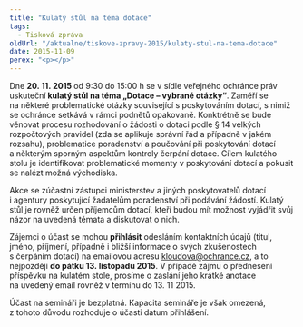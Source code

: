 ```yaml
---
title: "Kulatý stůl na téma dotace"
tags:
  - Tisková zpráva
oldUrl: "/aktualne/tiskove-zpravy-2015/kulaty-stul-na-tema-dotace"
date: 2015-11-09
perex: "<p></p>"
---
```


<!-- imported from the old website -->

<p>Dne <strong>20. 11. 2015</strong> od 9:30 do 15:00 h se v sídle veřejného ochránce práv uskuteční<strong> kulatý stůl na téma „Dotace – vybrané otázky“</strong>. Zaměří se na některé problematické otázky související s poskytováním dotací, s nimiž se ochránce setkává v rámci podnětů opakovaně. Konktrétně se bude věnovat procesu rozhodování o žádosti o dotaci podle § 14 velkých rozpočtových pravidel (zda se aplikuje správní řád a případně v jakém rozsahu), problematice poradenství a poučování při poskytování dotací a některým sporným aspektům kontroly čerpání dotace. Cílem kulatého stolu je identifikovat problematické momenty v poskytování dotací a pokusit se nalézt možná východiska. </p><p>Akce se zúčastní zástupci ministerstev a jiných poskytovatelů dotací i agentury poskytující žadatelům poradenství při podávání žádostí. Kulatý stůl je rovněž určen příjemcům dotací, kteří budou mít možnost vyjádřit svůj názor na uvedená témata a diskutovat o nich. </p><p>Zájemci o účast se mohou <strong>přihlásit</strong> odesláním kontaktních údajů (titul, jméno, příjmení, případně i bližší informace o svých zkušenostech s čerpáním dotací) na emailovou adresu <a href="mailto:kloudova@ochrance.cz">kloudova@ochrance.cz</a>, a to nejpozději <strong>do pátku 13. listopadu 2015</strong>. V případě zájmu o přednesení příspěvku na kulatém stole, prosíme o zaslání jeho krátké anotace na uvedený email rovněž v termínu do 13. 11 2015.</p><p>Účast na semináři je bezplatná. Kapacita semináře je však omezená, z tohoto důvodu rozhoduje o účasti datum přihlášení. </p>
